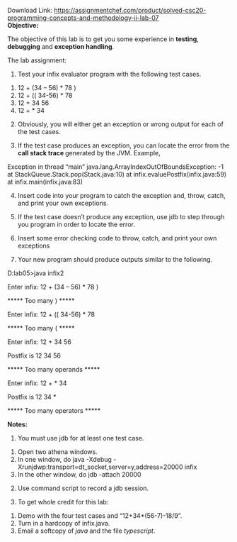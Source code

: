 Download Link: https://assignmentchef.com/product/solved-csc20-programming-concepts-and-methodology-ii-lab-07
<br>
<strong>Objective: </strong>

The objective of this lab is to get you some experience in <strong>testing</strong>, <strong>debugging</strong> and <strong>exception handling</strong>.

The lab assignment:

<ol>

 <li>Test your infix evaluator program with the following test cases.</li>

</ol>




<ol>

 <li>12 + (34 – 56) * 78 )</li>

 <li>12 + (( 34-56) * 78</li>

 <li>12 + 34 56</li>

 <li>12 + * 34</li>

</ol>




<ol start="2">

 <li>Obviously, you will either get an exception or wrong output for each of the test cases.</li>

</ol>




<ol start="3">

 <li>If the test case produces an exception, you can locate the error from the <strong>call stack trace </strong>generated by the JVM. Example,</li>

</ol>




Exception in thread “main” java.lang.ArrayIndexOutOfBoundsException: -1         at StackQueue.Stack.pop(Stack.java:10)         at infix.evaluePostfix(infix.java:59)         at infix.main(infix.java:83)




<ol start="4">

 <li>Insert code into your program to catch the exception and, throw, catch, and print your own exceptions.</li>

</ol>




<ol start="5">

 <li>If the test case doesn’t produce any exception, use jdb to step through you program in order to locate the error.</li>

</ol>




<ol start="6">

 <li>Insert some error checking code to throw, catch, and print your own exceptions</li>

</ol>




<ol start="7">

 <li>Your new program should produce outputs similar to the following.</li>

</ol>




D:lab05&gt;java infix2

Enter infix: 12 + (34 – 56) * 78 )

***** Too many ) *****

Enter infix: 12 + (( 34-56) * 78

***** Too many ( *****

Enter infix: 12 + 34 56

Postfix is 12 34 56


***** Too many operands *****

Enter infix: 12 + * 34

Postfix is 12 34 *


***** Too many operators *****




<strong> </strong>

<strong> </strong>

<strong> </strong>




<strong>Notes: </strong>




<ol>

 <li>You must use jdb for at least one test case.</li>

</ol>




<ol>

 <li>Open two athena windows.</li>

 <li>In one window, do java -Xdebug -Xrunjdwp:transport=dt_socket,server=y,address=20000 infix</li>

 <li>In the other window, do jdb -attach 20000</li>

</ol>




<ol start="2">

 <li>Use command script to record a jdb session.</li>

</ol>




<ol start="3">

 <li>To get whole credit for this lab:</li>

</ol>




<ol>

 <li>Demo with the four test cases and “12+34*(56-7)-18/9”.</li>

 <li>Turn in a hardcopy of infix.java.</li>

 <li>Email a softcopy of <em>java</em> and the file <em>typescript</em>.</li>

</ol>


